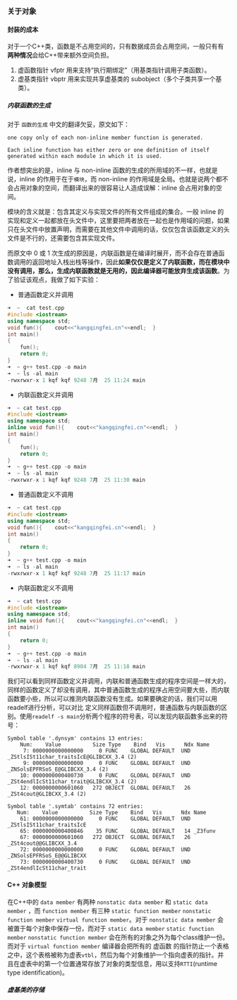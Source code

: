 ### 关于对象

#### 封装的成本
对于一个C++类，函数是不占用空间的，只有数据成员会占用空间，一般只有有**两种情况**会给C++带来额外空间负担。
1. 虚函数指针 vfptr 用来支持“执行期绑定”（用基类指针调用子类函数）。
2. 虚基类指针 vbptr 用来实现共享虚基类的 subobject（多个子类共享一个基类）。

##### 内联函数的生成
对于 `函数的生成` 中文的翻译欠妥，原文如下：
```
one copy only of each non-inline member function is generated. 

Each inline function has either zero or one definition of itself generated within each module in which it is used.
```

作者想突出的是，inline 与 non-inline 函数的生成的所用域的不一样，也就是说，inline 的作用于在于`模块`，而 non-inline 的作用域是全局。也就是说两个都不会占用对象的空间，而翻译出来的很容易让人造成误解：inline 会占用对象的空间。

模块的含义就是：包含其定义与实现文件的所有文件组成的集合。一般 inline 的实现和定义一起都放在头文件中，这里要把两者放在一起也是作用域的问题，如果只在头文件中放置声明，而需要在其他文件中调用的话，仅仅包含该函数定义的头文件是不行的，还需要包含其实现文件。

而原文中 0 或 1 次生成的原因是，内联函数是在编译时展开，而不会存在普通函数调用的返回地址入栈出栈等操作，因此**如果仅仅是定义了内联函数，而在模块中没有调用，那么，生成内联函数就是无用的，因此编译器可能放弃生成该函数**。为了验证该观点，我做了如下实验：

* 普通函数定义并调用
``` cpp
➜  ~  cat test.cpp
#include <iostream>
using namespace std;
void fun(){    cout<<"kangqingfei.cn"<<endl;  }
int main()
{
    fun();
    return 0;
}
➜  ~ g++ test.cpp -o main
➜  ~ ls -al main
-rwxrwxr-x 1 kqf kqf 9248 7月  25 11:24 main
```

* 内联函数定义并调用
``` cpp 
➜  ~ cat test.cpp
#include <iostream>
using namespace std;
inline void fun(){    cout<<"kangqingfei.cn"<<endl;  }
int main()
{
    fun();
    return 0;
}
➜  ~ g++ test.cpp -o main
➜  ~ ls -al main
-rwxrwxr-x 1 kqf kqf 9248 7月  25 11:30 main
```

* 普通函数定义不调用
``` cpp
➜  ~ cat test.cpp
#include <iostream>
using namespace std;
void fun(){    cout<<"kangqingfei.cn"<<endl;  }
int main()
{
    return 0;
}
➜  ~ g++ test.cpp -o main
➜  ~ ls -al main
-rwxrwxr-x 1 kqf kqf 9248 7月  25 11:17 main
```

* 内联函数定义不调用
``` cpp
➜  ~ cat test.cpp
#include <iostream>
using namespace std;
inline void fun(){    cout<<"kangqingfei.cn"<<endl;  }
int main()
{
    return 0;
}
➜  ~ g++ test.cpp -o main
➜  ~ ls -al main
-rwxrwxr-x 1 kqf kqf 8904 7月  25 11:18 main
```
我们可以看到同样函数定义并调用，内联和普通函数生成的程序空间是一样大的，同样的函数定义了却没有调用，其中普通函数生成的程序占用空间要大些，而内联函数要小些，所以可以推测内联函数没有生成。如果要确定的话，我们可以用readelf进行分析，可以对比 定义同样函数但不调用时，普通函数与内联函数的区别。使用`readelf -s main`分析两个程序的符号表，可以发现内联函数多出来的符号：
``` shell
Symbol table '.dynsym' contains 13 entries:
	Num:    Value          Size Type    Bind   Vis      Ndx Name
     7: 0000000000000000     0 FUNC    GLOBAL DEFAULT  UND _ZStlsISt11char_traitsIcE@GLIBCXX_3.4 (2)
     9: 0000000000000000     0 FUNC    GLOBAL DEFAULT  UND _ZNSolsEPFRSoS_E@GLIBCXX_3.4 (2)
    10: 0000000000400730     0 FUNC    GLOBAL DEFAULT  UND _ZSt4endlIcSt11char_trait@GLIBCXX_3.4 (2)
    12: 0000000000601060   272 OBJECT  GLOBAL DEFAULT   26 _ZSt4cout@GLIBCXX_3.4 (2)
	
Symbol table '.symtab' contains 72 entries:
   Num:    Value          Size Type    Bind   Vis      Ndx Name
    61: 0000000000000000     0 FUNC    GLOBAL DEFAULT  UND _ZStlsISt11char_traitsIcE
    65: 0000000000400846    35 FUNC    GLOBAL DEFAULT   14 _Z3funv
    67: 0000000000601060   272 OBJECT  GLOBAL DEFAULT   26 _ZSt4cout@@GLIBCXX_3.4
    72: 0000000000000000     0 FUNC    GLOBAL DEFAULT  UND _ZNSolsEPFRSoS_E@@GLIBCXX
    73: 0000000000400730     0 FUNC    GLOBAL DEFAULT  UND _ZSt4endlIcSt11char_trait
```

#### C++ 对象模型
在C++中的 `data member` 有两种 `nonstatic data member` 和 `static data member` ，而 `function member` 有三种 `static function member` `nonstatic function member` `virtual function member`。对于 `nonstatic data member` 会被置于每个对象中保存一份，而对于 `static data member` `static function member` `nonstatic function member` 会在所有的对象之外为每个class维护一份。
而对于 `virtual function member` 编译器会把所有的 虚函数 的指针防止一个表格之中，这个表格被称为虚表`vtbl`，然后为每个对象维护一个指向虚表的指针。并且在虚表中的第一个位置通常存放了对象的类型信息，用以支持`RTTI`(runtime type identification)。

##### 虚基类的存储
